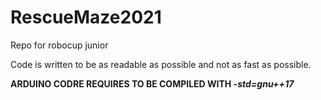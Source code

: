 # RescueMaze2021

Repo for robocup junior

Code is written to be as readable as possible and not as fast as possible.

**ARDUINO CODRE REQUIRES TO BE COMPILED WITH _-std=gnu++17_**